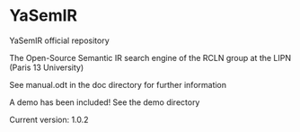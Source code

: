 YaSemIR
=======

YaSemIR official repository

The Open-Source Semantic IR search engine of the RCLN group at the LIPN (Paris 13 University)

See manual.odt in the doc directory for further information

A demo has been included! See the demo directory

Current version: 1.0.2
